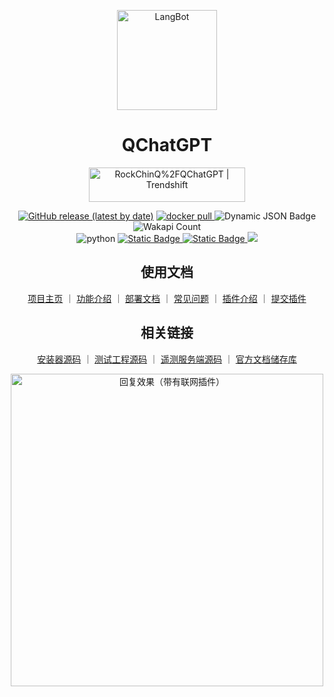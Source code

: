 
<p align="center">
<img src="https://qchatgpt.rockchin.top/langbot-logo.png" alt="LangBot" width="160" />
</p>
<div align="center">

# QChatGPT

<a href="https://trendshift.io/repositories/6187" target="_blank"><img src="https://trendshift.io/api/badge/repositories/6187" alt="RockChinQ%2FQChatGPT | Trendshift" style="width: 250px; height: 55px;" width="250" height="55"/></a>

[![GitHub release (latest by date)](https://img.shields.io/github/v/release/RockChinQ/QChatGPT)](https://github.com/RockChinQ/QChatGPT/releases/latest)
<a href="https://hub.docker.com/repository/docker/rockchin/qchatgpt">
    <img src="https://img.shields.io/docker/pulls/rockchin/qchatgpt?color=blue" alt="docker pull">
  </a>
 ![Dynamic JSON Badge](https://img.shields.io/badge/dynamic/json?url=https%3A%2F%2Fapi.qchatgpt.rockchin.top%2Fapi%2Fv2%2Fview%2Frealtime%2Fcount_query%3Fminute%3D10080&query=%24.data.count&label=%E4%BD%BF%E7%94%A8%E9%87%8F%EF%BC%887%E6%97%A5%EF%BC%89)
![Wakapi Count](https://wakapi.rockchin.top/api/badge/RockChinQ/interval:any/project:QChatGPT)
<br/>
<img src="https://img.shields.io/badge/python-3.10 | 3.11 | 3.12-blue.svg" alt="python">
<a href="http://qm.qq.com/cgi-bin/qm/qr?_wv=1027&k=66-aWvn8cbP4c1ut_1YYkvvGVeEtyTH8&authKey=pTaKBK5C%2B8dFzQ4XlENf6MHTCLaHnlKcCRx7c14EeVVlpX2nRSaS8lJm8YeM4mCU&noverify=0&group_code=195992197">
<img alt="Static Badge" src="https://img.shields.io/badge/%E5%AE%98%E6%96%B9%E7%BE%A4-195992197-purple">
</a>
<a href="https://qm.qq.com/q/PClALFK242">
<img alt="Static Badge" src="https://img.shields.io/badge/%E7%A4%BE%E5%8C%BA%E7%BE%A4-619154800-purple">
</a>
<a href="https://codecov.io/gh/RockChinQ/QChatGPT" > 
 <img src="https://codecov.io/gh/RockChinQ/QChatGPT/graph/badge.svg?token=pjxYIL2kbC"/> 
 </a>
 
## 使用文档

<a href="https://qchatgpt.rockchin.top">项目主页</a> ｜
<a href="https://qchatgpt.rockchin.top/insight/intro.html">功能介绍</a> ｜
<a href="https://qchatgpt.rockchin.top/insight/guide.html">部署文档</a> ｜
<a href="https://qchatgpt.rockchin.top/usage/faq.html">常见问题</a> ｜
<a href="https://qchatgpt.rockchin.top/plugin/plugin-intro.html">插件介绍</a> ｜
<a href="https://github.com/RockChinQ/QChatGPT/issues/new?assignees=&labels=%E7%8B%AC%E7%AB%8B%E6%8F%92%E4%BB%B6&projects=&template=submit-plugin.yml&title=%5BPlugin%5D%3A+%E8%AF%B7%E6%B1%82%E7%99%BB%E8%AE%B0%E6%96%B0%E6%8F%92%E4%BB%B6">提交插件</a>

## 相关链接

<a href="https://github.com/RockChinQ/qcg-installer">安装器源码</a> ｜
<a href="https://github.com/RockChinQ/qcg-tester">测试工程源码</a> ｜
<a href="https://github.com/RockChinQ/qcg-center">遥测服务端源码</a> ｜
<a href="https://github.com/the-lazy-me/QChatGPT-Wiki">官方文档储存库</a>


<!--<div align="center">
<hr/>
京东云 4090 单卡 15C90G 实例 <br/>
    仅需1.89/小时，包月1225元起  <br/>
    可选预装Stable Diffusion等应用，随用随停，计费透明，欢迎首选支持 <br/>
https://3.cn/24A-2NXd
</div>-->

<img alt="回复效果（带有联网插件）" src="https://qchatgpt.rockchin.top/QChatGPT-0516.png" width="500px"/>
</div>
